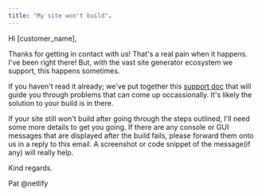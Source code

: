 ```yaml
---
title: "My site won't build".
---
```


Hi [customer_name],

Thanks for getting in contact with us!
That's a real pain when it happens. I've been right there! But, with the vast site generator ecosystem  we support, this happens sometimes. 

If you haven't read it already; we've put together this [support doc](https://www.netlify.com/docs/build-gotchas/) that will guide you through problems that can come up occassionally. It's likely the solution to your build is in there.

If your site still won't build after going through the steps outlined, I'll need some more details to get you going. If there are any console or GUI messages that are displayed after the build fails, please forward them onto us in a reply to this email. A screenshot or code snippet of the message(if any) will really help.

Kind regards.

Pat @netlify
